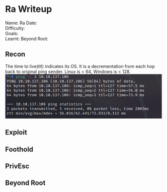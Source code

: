 # Ra Writeup

Name: Ra
Date:  
Difficulty:  
Goals:  
Learnt:
Beyond Root:

## Recon

The time to live(ttl) indicates its OS. It is a decrementation from each hop back to original ping sender. Linux is < 64, Windows is < 128.
![ping](TryHackMe/Markdown/Razorblack/Screenshots/ping.png)
	
## Exploit

## Foothold

## PrivEsc

## Beyond Root

      
